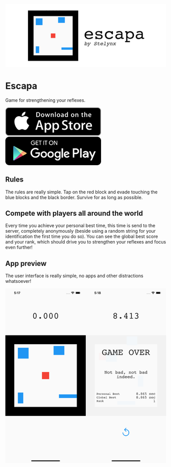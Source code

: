 ![](assets/github_banner.png)

# Escapa

Game for strengthening your reflexes.

[![](assets/app_store.png)](https://apps.apple.com/app/escapa/id1568240566)
[![](assets/google_play.png)](https://play.google.com/store/apps/details?id=com.stelynx.escapa)

## Rules

The rules are really simple. Tap on the red block and evade touching the blue blocks and the black border. Survive for as long as possible.

## Compete with players all around the world

Every time you achieve your personal best time, this time is send to the server, completely anonymously (beside using a random string for your identification the first time you do so). You can see the global best score and your rank, which should drive you to strengthen your reflexes and focus even further!

## App preview

The user interface is really simple, no apps and other distractions whatsoever!

![](assets/screenshot.png)
